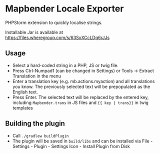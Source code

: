 # Mapbender Locale Exporter
PHPStorm extension to quickly localise strings.

Installable Jar is available at https://files.wheregroup.com/s/63SxXCcLDq6rJJs

## Usage
- Select a hard-coded string in a PHP, JS or twig file.
- Press Ctrl-Numpad1 (can be changed in Settings) or Tools -> Extract Translation in the menu
- Enter a translation key (e.g. mb.actions.myaction) and all translations you know. The previously selected text will be prepopulated as the English text.
- Press Enter. The selected text will be replaced by the entered key, including `Mapbender.trans` in JS files and `{{ key | trans}}` in twig templates

## Building the plugin
- Call `./gradlew buildPlugin`
- The plugin will be saved in `build/libs` and can be installed via File - Settings - Plugin - Settings Icon - Install Plugin from Disk
